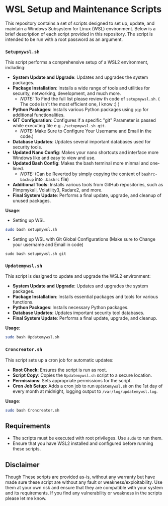 **WSL Setup and Maintenance Scripts**
=====================================

This repository contains a set of scripts designed to set up, update, and maintain a Windows Subsystem for Linux (WSL) environment. Below is a brief description of each script provided in this repository. The script is intended to be run with a root password as an argument.

### `Setupmywsl.sh`

This script performs a comprehensive setup of a WSL2 environment, including:

- **System Update and Upgrade**: Updates and upgrades the system packages.
- **Package Installation**: Installs a wide range of tools and utilities for security, networking, development, and much more.
    - _NOTE:_ To Find the full list please review th code of `setupmywsl.sh`. ( The code isn't the most efficient one, I know :) )
- **Python Packages**: Installs various Python packages using `pip` for additional functionalities.
- **GIT Configuration**: Configures if a specific "git" Parameter is passed while executing file e.g `./setupmywsl.sh git`.
    - _NOTE:_ Make Sure to Configure Your Username and Email in the code.)
- **Database Updates**: Updates several important databases used for security tools.
- **Updated Nano Config**: Makes your nano shortcuts and interface more Windows like and easy to view and use.
- **Updated Bash Config**: Makes the bash terminal more minmal and one-lined.
    - _NOTE:_ (Can be Reverted by simply copying the content of `bashrc-backup` into `.bashrc` file)
- **Additional Tools**: Installs various tools from GitHub repositories, such as Pimpmykali, Volatility3, Radare2, and more.
- **Final System Update**: Performs a final update, upgrade, and cleanup of unused packages.

**Usage**:
- Setting up WSL
```bash
sudo bash setupmywsl.sh
```
- Setting up WSL with Git Global Configurations (Make sure to Change your username and Email in code)
```
sudo bash setupmywsl.sh git
```

### `Updatemywsl.sh`

This script is designed to update and upgrade the WSL2 environment:

- **System Update and Upgrade**: Updates and upgrades the system packages.
- **Package Installation**: Installs essential packages and tools for various functions.
- **Python Packages**: Installs necessary Python packages.
- **Database Updates**: Updates important security tool databases.
- **Final System Update**: Performs a final update, upgrade, and cleanup.

**Usage**:
```bash
sudo bash Updatemywsl.sh
```

### `Croncreator.sh`

This script sets up a cron job for automatic updates:

- **Root Check**: Ensures the script is run as root.
- **Script Copy**: Copies the `Updatemywsl.sh` script to a secure location.
- **Permissions**: Sets appropriate permissions for the script.
- **Cron Job Setup**: Adds a cron job to run `Updatemywsl.sh` on the 1st day of every month at midnight, logging output to `/var/log/updatemywsl.log`.

**Usage**:
```bash
sudo bash Croncreator.sh
```

## Requirements

- The scripts must be executed with root privileges. Use `sudo` to run them.
- Ensure that you have WSL2 installed and configured before running these scripts.

## Disclaimer

Though These scripts are provided as-is, without any warranty but have made sure these script are without any fault or weakness/exploitability. Use them at your own risk and ensure that they are compatible with your system and its requirements. If you find any vulnerability or weakness in the scripts please let me know.

